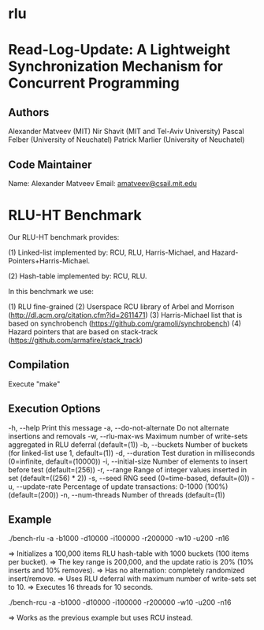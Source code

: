 # rlu

Read-Log-Update: A Lightweight Synchronization Mechanism for Concurrent Programming
===================================================================================

Authors
-------
Alexander Matveev (MIT)
Nir Shavit (MIT and Tel-Aviv University)
Pascal Felber (University of Neuchatel)
Patrick Marlier (University of Neuchatel)

Code Maintainer
---------------
Name:  Alexander Matveev
Email: amatveev@csail.mit.edu

RLU-HT Benchmark
================
Our RLU-HT benchmark provides:

(1) Linked-list implemented by: RCU, RLU, Harris-Michael, and Hazard-Pointers+Harris-Michael.

(2) Hash-table implemented by: RCU, RLU.

In this benchmark we use:

(1) RLU fine-grained
(2) Userspace RCU library of Arbel and Morrison (http://dl.acm.org/citation.cfm?id=2611471)
(3) Harris-Michael list that is based on synchrobench (https://github.com/gramoli/synchrobench)
(4) Hazard pointers that are based on stack-track (https://github.com/armafire/stack_track)

Compilation
-----------
Execute "make"

Execution Options
-----------------
  -h, --help
        Print this message
  -a, --do-not-alternate
	    Do not alternate insertions and removals
  -w, --rlu-max-ws
	    Maximum number of write-sets aggregated in RLU deferral (default=(1))
  -b, --buckets
        Number of buckets (for linked-list use 1, default=(1))
  -d, --duration <int>
        Test duration in milliseconds (0=infinite, default=(10000))
  -i, --initial-size <int>
        Number of elements to insert before test (default=(256))
  -r, --range <int>
        Range of integer values inserted in set (default=((256) * 2))
  -s, --seed <int>
        RNG seed (0=time-based, default=(0))
  -u, --update-rate <int>
        Percentage of update transactions: 0-1000 (100%) (default=(200))
  -n, --num-threads <int>
	    Number of threads (default=(1))

Example
-------
./bench-rlu -a -b1000 -d10000 -i100000 -r200000 -w10 -u200 -n16

  => Initializes a 100,000 items RLU hash-table with 1000 buckets (100 items per bucket).
  => The key range is 200,000, and the update ratio is 20% (10% inserts and 10% removes).
  => Has no alternation: completely randomized insert/remove.
  => Uses RLU deferral with maximum number of write-sets set to 10.
  => Executes 16 threads for 10 seconds.
 
./bench-rcu -a -b1000 -d10000 -i100000 -r200000 -w10 -u200 -n16

  => Works as the previous example but uses RCU instead.

